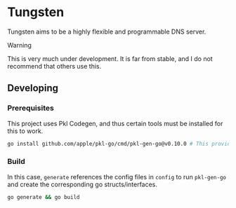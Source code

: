 # Tungsten

Tungsten aims to be a highly flexible and programmable DNS server.

> [!WARNING]
> This is very much under development. It is far from stable, and I do not recommend that others use this.

## Developing

### Prerequisites

This project uses Pkl Codegen, and thus certain tools must be installed for this to work.

```sh
go install github.com/apple/pkl-go/cmd/pkl-gen-go@v0.10.0 # This provides the `pkl-gen-go` command
```

### Build

In this case, `generate` references the config files in `config` to run `pkl-gen-go` and create the corresponding go structs/interfaces.

```sh
go generate && go build
```
